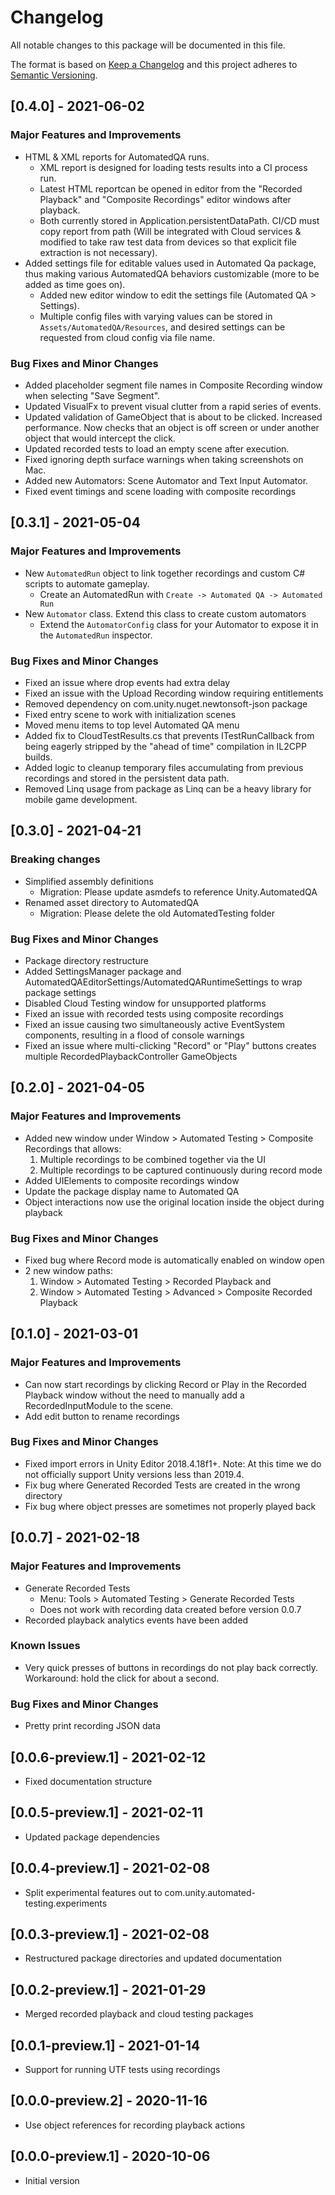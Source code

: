 # Changelog

All notable changes to this package will be documented in this file.

The format is based on [Keep a Changelog](http://keepachangelog.com/en/1.0.0/)
and this project adheres to [Semantic Versioning](http://semver.org/spec/v2.0.0.html).

## [0.4.0] - 2021-06-02

### Major Features and Improvements
- HTML & XML reports for AutomatedQA runs.
  - XML report is designed for loading tests results into a CI process run.
  - Latest HTML reportcan be opened in editor from the "Recorded Playback" and "Composite Recordings" editor windows after playback.
  - Both currently stored in Application.persistentDataPath. CI/CD must copy report from path (Will be integrated with Cloud services & modified to take raw test data from devices so that explicit file extraction is not necessary).
- Added settings file for editable values used in Automated Qa package, thus making various AutomatedQA behaviors customizable (more to be added as time goes on).
  - Added new editor window to edit the settings file (Automated QA > Settings).
  - Multiple config files with varying values can be stored in `Assets/AutomatedQA/Resources`, and desired settings can be requested from cloud config via file name.
  
### Bug Fixes and Minor Changes
- Added placeholder segment file names in Composite Recording window when selecting "Save Segment".
- Updated VisualFx to prevent visual clutter from a rapid series of events.
- Updated validation of GameObject that is about to be clicked. Increased performance. Now checks that an object is off screen or under another object that would intercept the click.
- Updated recorded tests to load an empty scene after execution.
- Fixed ignoring depth surface warnings when taking screenshots on Mac.
- Added new Automators: Scene Automator and Text Input Automator.
- Fixed event timings and scene loading with composite recordings

## [0.3.1] - 2021-05-04

### Major Features and Improvements
- New `AutomatedRun` object to link together recordings and custom C# scripts to automate gameplay. 
  - Create an AutomatedRun with `Create -> Automated QA -> Automated Run`
- New `Automator` class. Extend this class to create custom automators
  - Extend the `AutomatorConfig` class for your Automator to expose it in the `AutomatedRun` inspector.
 
### Bug Fixes and Minor Changes
- Fixed an issue where drop events had extra delay
- Fixed an issue with the Upload Recording window requiring entitlements
- Removed dependency on com.unity.nuget.newtonsoft-json package
- Fixed entry scene to work with initialization scenes
- Moved menu items to top level Automated QA menu
- Added fix to CloudTestResults.cs that prevents ITestRunCallback from being eagerly stripped by the "ahead of time" compilation in IL2CPP builds.
- Added logic to cleanup temporary files accumulating from previous recordings and stored in the persistent data path.
- Removed Linq usage from package as Linq can be a heavy library for mobile game development.

## [0.3.0] - 2021-04-21

### Breaking changes
- Simplified assembly definitions 
  - Migration: Please update asmdefs to reference Unity.AutomatedQA
- Renamed asset directory to AutomatedQA 
  - Migration: Please delete the old AutomatedTesting folder
  
### Bug Fixes and Minor Changes
- Package directory restructure
- Added SettingsManager package and AutomatedQAEditorSettings/AutomatedQARuntimeSettings to wrap package settings
- Disabled Cloud Testing window for unsupported platforms
- Fixed an issue with recorded tests using composite recordings
- Fixed an issue causing two simultaneously active EventSystem components, resulting in a flood of console warnings
- Fixed an issue where multi-clicking "Record" or "Play" buttons creates multiple RecordedPlaybackController GameObjects

## [0.2.0] - 2021-04-05

### Major Features and Improvements
- Added new window under Window > Automated Testing > Composite Recordings that allows:
  1) Multiple recordings to be combined together via the UI
  2) Multiple recordings to be captured continuously during record mode
- Added UIElements to composite recordings window
- Update the package display name to Automated QA
- Object interactions now use the original location inside the object during playback

### Bug Fixes and Minor Changes
- Fixed bug where Record mode is automatically enabled on window open
- 2 new window paths: 
  1) Window > Automated Testing > Recorded Playback and
  2) Window > Automated Testing > Advanced > Composite Recorded Playback

## [0.1.0] - 2021-03-01

### Major Features and Improvements
- Can now start recordings by clicking Record or Play in the Recorded Playback window without the need to manually add a RecordedInputModule to the scene.
- Add edit button to rename recordings 

### Bug Fixes and Minor Changes
- Fixed import errors in Unity Editor 2018.4.18f1+. Note: At this time we do not officially support Unity versions less than 2019.4.
- Fix bug where Generated Recorded Tests are created in the wrong directory 
- Fix bug where object presses are sometimes not properly played back 

## [0.0.7] - 2021-02-18

### Major Features and Improvements
- Generate Recorded Tests
  - Menu: Tools > Automated Testing > Generate Recorded Tests
  - Does not work with recording data created before version 0.0.7
- Recorded playback analytics events have been added

### Known Issues
- Very quick presses of buttons in recordings do not play back correctly. Workaround: hold the click for about a second.

### Bug Fixes and Minor Changes
- Pretty print recording JSON data

## [0.0.6-preview.1] - 2021-02-12
- Fixed documentation structure

## [0.0.5-preview.1] - 2021-02-11
- Updated package dependencies

## [0.0.4-preview.1] - 2021-02-08
- Split experimental features out to com.unity.automated-testing.experiments

## [0.0.3-preview.1] - 2021-02-08
- Restructured package directories and updated documentation

## [0.0.2-preview.1] - 2021-01-29
- Merged recorded playback and cloud testing packages

## [0.0.1-preview.1] - 2021-01-14
- Support for running UTF tests using recordings

## [0.0.0-preview.2] - 2020-11-16
- Use object references for recording playback actions

## [0.0.0-preview.1] - 2020-10-06
- Initial version
